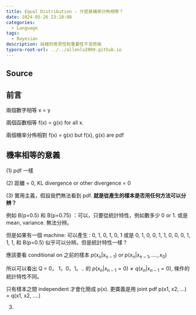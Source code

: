 ```yaml
---
title: Equal Distribution - 什麽是機率分佈相等？
date: 2024-05-26 23:10:08
categories:
  - Language
tags:
  - Bayesian
description: 採樣的常見性和重要性不言而喻
typora-root-url: ../../allenlu2009.github.io
---
```




## Source







## 前言

兩個數字相等  x = y

兩個函數相等 f(x) = g(x)  for all x.

兩個機率分佈相對 f(x) = g(x)  but f(x), g(x) are pdf



## 機率相等的意義

(1)  pdf 一樣

(2)  距離 = 0,  KL divergence or other divergence = 0

(3) 實用主義，假設我們無法看到 pdf.  **就是從產生的樣本是否用任何方法可以分辨？**



例如 B(p=0.5)  和 B(p=0.75)  ：可以，只要從統計特性，例如數多少 0 or 1.  或是 mean, variance.  無法分辨。



但是如果有一個 machine: 可以產生 : 0, 1, 0, 1, 0, 1 或是 0, 1, 0, 0, 1, 1, 0, 0, 0, 1, 1, 1,  和 B(p=0.5) 似乎可以分辨。但是統計特性一樣？

應該要看 conditional on  之前的樣本 $p(x_n | x_{n-1})$  or  $p(x_n | x_{n-1}, ...., x_0)$​ 

所以可以看出 Q = 0， 1，0，1。..  的 $p(x_n | x_{n-1}=0) \ne q(x_n | x_{n-1}=0)$,  條件的統計特性不同。

只有樣本之間 independent  才會化簡成 p(x).   更廣義是用 joint pdf p(x1, x2, ...) = q(x1, x2, ....)







 







3. 

